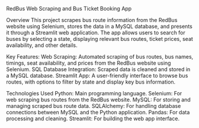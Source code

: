 RedBus Web Scraping and Bus Ticket Booking App

Overview
This project scrapes bus route information from the RedBus website using Selenium, stores the data in a MySQL database, and presents it through a Streamlit web application. The app allows users to search for buses by selecting a state, displaying relevant bus routes, ticket prices, seat availability, and other details.

Key Features:
Web Scraping: Automated scraping of bus routes, bus names, timings, seat availability, and prices from the RedBus website using Selenium.
SQL Database Integration: Scraped data is cleaned and stored in a MySQL database.
Streamlit App: A user-friendly interface to browse bus routes, with options to filter by state and display key bus information.

Technologies Used
Python: Main programming language.
Selenium: For web scraping bus routes from the RedBus website.
MySQL: For storing and managing scraped bus route data.
SQLAlchemy: For handling database connections between MySQL and the Python application.
Pandas: For data processing and cleaning.
Streamlit: For building the web app interface.
